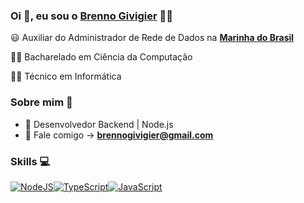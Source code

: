 
### Oi 👋, eu sou o [Brenno Givigier](https://www.linkedin.com/in/brenno-givigier/) 👨‍💻



:smiley: Auxiliar do Administrador de Rede de Dados na **[Marinha do Brasil](https://www.marinha.mil.br/)** 

👨‍🎓 Bacharelado em Ciência da Computação

👨‍🎓 Técnico em Informática

### Sobre mim :eyes:

- :dart: Desenvolvedor Backend | Node.js
- :e-mail: Fale comigo -> **[brennogivigier@gmail.com](mailto://brennogivigier@gmail.com)**

### Skills :computer:

[![NodeJS](https://img.shields.io/badge/node.js-6DA55F?style=for-the-badge&logo=node.js&logoColor=white)](https://github.com/brennogf)[![TypeScript](https://img.shields.io/badge/typescript-%23007ACC.svg?style=for-the-badge&logo=typescript&logoColor=white)](https://github.com/brennogf)[![JavaScript](https://img.shields.io/badge/javascript-%23323330.svg?style=for-the-badge&logo=javascript&logoColor=%23F7DF1E)](https://github.com/brennogf)
